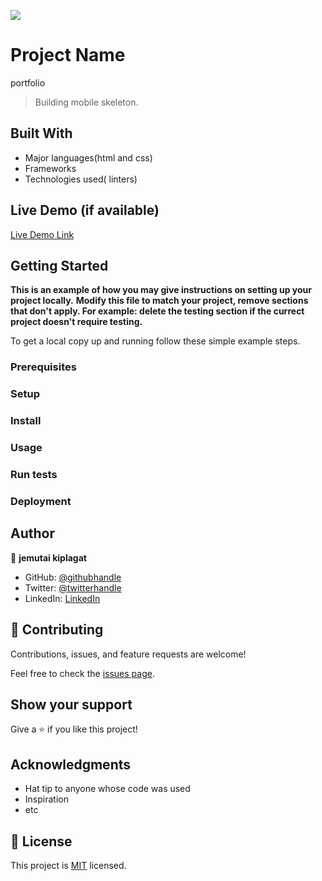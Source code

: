 ![](https://img.shields.io/badge/Microverse-blueviolet)

# Project Name
 portfolio

> Building mobile skeleton.


## Built With

- Major languages(html and css)
- Frameworks
- Technologies used( linters)

## Live Demo (if available)

[Live Demo Link](https:jemutakilagat.github.io)


## Getting Started

**This is an example of how you may give instructions on setting up your project locally.**
**Modify this file to match your project, remove sections that don't apply. For example: delete the testing section if the currect project doesn't require testing.**


To get a local copy up and running follow these simple example steps.

### Prerequisites

### Setup

### Install

### Usage

### Run tests

### Deployment



## Author

👤 **jemutai kiplagat**

- GitHub: [@githubhandle](https://github.com/jemutakiplagat)
- Twitter: [@twitterhandle](https://twitter.com/@jemutaikiplaga1)
- LinkedIn: [LinkedIn](https://www.linkedin.com/in/jemutai-kiplagat-84782b235/)


## 🤝 Contributing

Contributions, issues, and feature requests are welcome!

Feel free to check the [issues page](../../issues/).

## Show your support

Give a ⭐️ if you like this project!

## Acknowledgments

- Hat tip to anyone whose code was used
- Inspiration
- etc

## 📝 License

This project is [MIT](./MIT.md) licensed.
